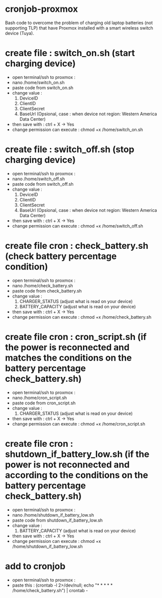 # cronjob-proxmox
Bash code to overcome the problem of charging old laptop batteries (not supporting TLP) that have Proxmox installed with a smart wireless switch device (Tuya).

# create file : switch_on.sh (start charging device)
- open terminal/ssh to proxmox :
- nano /home/switch_on.sh
- paste code from switch_on.sh
- change value : 
  1. DeviceID
  2. ClientID
  3. ClientSecret
  4. BaseUrl (Opsional, case : when device not region: Western America Data Center)
- then save with : ctrl + X -> Yes
- change permission can execute : chmod +x /home/switch_on.sh

# create file : switch_off.sh (stop charging device)
- open terminal/ssh to proxmox :
- nano /home/switch_off.sh
- paste code from switch_off.sh
- change value : 
  1. DeviceID
  2. ClientID
  3. ClientSecret
  4. BaseUrl (Opsional, case : when device not region: Western America Data Center)
- then save with : ctrl + X -> Yes
- change permission can execute : chmod +x /home/switch_off.sh

# create file cron : check_battery.sh (check battery percentage condition)
- open terminal/ssh to proxmox :
- nano /home/check_battery.sh
- paste code from check_battery.sh
- change value : 
  1. CHARGER_STATUS (adjust what is read on your device)
  2. BATTERY_CAPACITY (adjust what is read on your device)
- then save with : ctrl + X -> Yes
- change permission can execute : chmod +x /home/check_battery.sh

# create file cron : cron_script.sh (if the power is reconnected and matches the conditions on the battery percentage check_battery.sh)
- open terminal/ssh to proxmox :
- nano /home/cron_script.sh
- paste code from cron_script.sh
- change value : 
  1. CHARGER_STATUS (adjust what is read on your device)
- then save with : ctrl + X -> Yes
- change permission can execute : chmod +x /home/cron_script.sh

# create file cron : shutdown_if_battery_low.sh (if the power is not reconnected and according to the conditions on the battery percentage check_battery.sh)
- open terminal/ssh to proxmox :
- nano /home/shutdown_if_battery_low.sh
- paste code from shutdown_if_battery_low.sh
- change value : 
  1. BATTERY_CAPACITY (adjust what is read on your device)
- then save with : ctrl + X -> Yes
- change permission can execute : chmod +x /home/shutdown_if_battery_low.sh

# add to cronjob
- open terminal/ssh to proxmox :
- paste this : (crontab -l 2>/dev/null; echo "* * * * * /home/check_battery.sh") | crontab -
